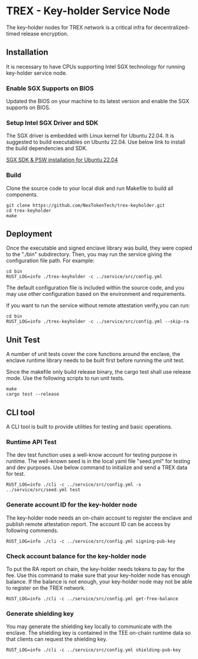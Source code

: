 # TREX - Key-holder Service Node
The key-holder nodes for TREX network is a critical infra for decentralized-timed release encryption.

## Installation
It is necessary to have CPUs supporting Intel SGX technology for running key-holder service node.
### Enable SGX Supports on BIOS
Updated the BIOS on your machine to its latest version and enable the SGX supports on BIOS.

### Setup Intel SGX Driver and SDK
The SGX driver is embedded with Linux kernel for Ubuntu 22.04. It is suggested to build executables 
on Ubuntu 22.04. Use below link to install the build dependencies and SDK.

[SGX SDK & PSW installation for Ubuntu 22.04](https://medium.com/@yangfanghao/sgx-driver-and-sdk-installation-for-ubuntu-22-04-7db6c254e65c)

### Build
Clone the source code to your local disk and run Makefile to build all components.
```shell
git clone https://github.com/NexTokenTech/trex-keyholder.git
cd trex-keyholder
make
```

## Deployment
Once the executable and signed enclave library was build, they were copied to the "./bin" subdirectory.
Then, you may run the service giving the configuration file path. For example:
```shell
cd bin
RUST_LOG=info ./trex-keyholder -c ../service/src/config.yml
```
The default configuration file is included within the source code, and you may use other configuration 
based on the environment and requirements.

If you want to run the service without remote attestation verify,you can run:
```
cd bin
RUST_LOG=info ./trex-keyholder -c ../service/src/config.yml --skip-ra
```

## Unit Test
A number of unit tests cover the core functions around the enclave, the enclave runtime library needs to be built first 
before running the unit test. 

Since the makefile only build release binary, the cargo test shall use release mode. Use the following scripts to run unit tests.
```shell
make
cargo test --release
```

## CLI tool
A CLI tool is built to provide utilities for testing and basic operations.
### Runtime API Test
The dev test function uses a well-know account for testing purpose in runtime. The well-known seed is in the 
local yaml file "seed.yml" for testing and dev purposes.
Use below command to initialize and send a TREX data for test.
```shell
RUST_LOG=info ./cli -c ../service/src/config.yml -s ../service/src/seed.yml test
```
### Generate account ID for the key-holder node
The key-holder node needs an on-chain account to register the enclave and publish remote attestation
report. The account ID can be access by following commends.
```shell
RUST_LOG=info ./cli -c ../service/src/config.yml signing-pub-key
```
### Check account balance for the key-holder node
To put the RA report on chain, the key-holder needs tokens to pay for the fee. Use this command to make
sure that your key-holder node has enough balance. If the balance is not enough, your key-holder node
may not be able to register on the TREX network.
```shell
RUST_LOG=info ./cli -c ../service/src/config.yml get-free-balance
```

### Generate shielding key
You may generate the shielding key locally to communicate with the enclave. The shielding key is contained
in the TEE on-chain runtime data so that clients can request the shielding key.
```shell
RUST_LOG=info ./cli -c ../service/src/config.yml shielding-pub-key
```